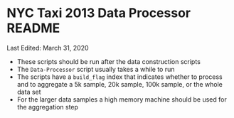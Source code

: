 # NYC Taxi 2013 Data Processor README

Last Edited: March 31, 2020

- These scripts should be run after the data construction scripts
- The `Data-Processor` script usually takes a while to run
- The scripts have a `build_flag` index that indicates whether to process and to aggregate a 5k sample, 20k sample, 100k sample, or the whole data set
- For the larger data samples a high memory machine should be used for the aggregation step
